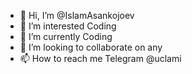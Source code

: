 - 👋 Hi, I’m @IslamAsankojoev
- 👀 I’m interested Coding 
- 🌱 I’m currently Coding
- 💞️ I’m looking to collaborate on any
- 📫 How to reach me Telegram @uclami

<!---
IslamAsankojoev/IslamAsankojoev is a ✨ special ✨ repository because its `README.md` (this file) appears on your GitHub profile.
You can click the Preview link to take a look at your changes.
--->
